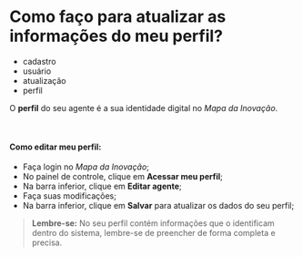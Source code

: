 # Como faço para atualizar as informações do meu perfil?

- cadastro
- usuário
- atualização
- perfil

O **perfil** do seu agente é a sua identidade digital no *Mapa da Inovação*. 

&nbsp;

#### **Como editar meu perfil:**

* Faça login no *Mapa da Inovação*;
* No painel de controle, clique em **Acessar meu perfil**;
* Na barra inferior, clique em **Editar agente**;
* Faça suas modificações;
* Na barra inferior, clique em **Salvar** para atualizar os dados do seu perfil;

> **Lembre-se:** No seu perfil contém informações que o identificam dentro do sistema, lembre-se de preencher de forma completa e precisa.
